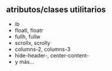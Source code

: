 ## atributos/clases utilitarios

* ib
* floatl, floatr
* fullh, fullw
* scrollx, scrolly
* columns-2, columns-3
* hide-header-, center-content-
* y más...